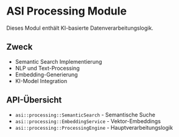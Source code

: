# ASI Processing Module

Dieses Modul enthält KI-basierte Datenverarbeitungslogik.

## Zweck

- Semantic Search Implementierung
- NLP und Text-Processing
- Embedding-Generierung
- KI-Model Integration

## API-Übersicht

- `asi::processing::SemanticSearch` - Semantische Suche
- `asi::processing::EmbeddingService` - Vektor-Embeddings
- `asi::processing::ProcessingEngine` - Hauptverarbeitungslogik
